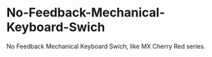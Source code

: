 # No-Feedback-Mechanical-Keyboard-Swich
No Feedback Mechanical Keyboard Swich, like MX Cherry Red series.
